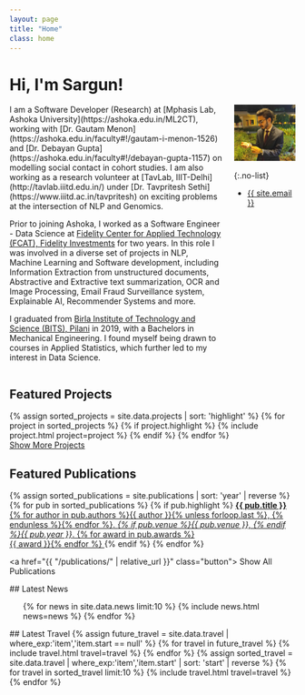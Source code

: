 ```yaml
---
layout: page
title: "Home"
class: home
---
```


# Hi, I'm Sargun!

<div class="columns" markdown="1">

<div class="intro" markdown="1">
I am a Software Developer (Research) at [Mphasis Lab, Ashoka University](https://ashoka.edu.in/ML2CT), working with [Dr. Gautam Menon](https://ashoka.edu.in/faculty#!/gautam-i-menon-1526) and
[Dr. Debayan Gupta](https://ashoka.edu.in/faculty#!/debayan-gupta-1157) on modelling social contact in cohort studies. I am also working as a research volunteer at [TavLab, IIIT-Delhi](http://tavlab.iiitd.edu.in/) under [Dr. Tavpritesh Sethi](https://www.iiitd.ac.in/tavpritesh) on exciting problems at the intersection of NLP and Genomics. 

Prior to joining Ashoka, I worked as a Software Engineer - Data Science at [Fidelity Center for Applied Technology (FCAT), Fidelity Investments](https://fcatalyst.com/overview) for two years. In this role I was involved in a diverse set of projects in NLP, Machine Learning and Software development, including Information Extraction from unstructured documents, Abstractive and Extractive text summarization, OCR and Image Processing, Email Fraud Surveillance system, Explainable AI, Recommender Systems and more.

I graduated from [Birla Institute of Technology and Science (BITS), Pilani](https://www.bits-pilani.ac.in/
) in 2019, with a Bachelors in Mechanical Engineering. I found myself being drawn to courses in Applied Statistics, which further led to my interest in Data Science.

</div>

<div class="me" markdown="1">
<picture>
  <source srcset='/images/sargun_nagpal.webp' type='image/webp' />
  <img
    src='/images/sargun_nagpal.jpg'
    alt='Sargun Nagpal'>
</picture>

{:.no-list}
* <a href="mailto:{{ site.email }}">{{ site.email }}</a>
</div>
</div>

## Featured Projects

<div class="featured-projects">
  {% assign sorted_projects = site.data.projects | sort: 'highlight' %}
  {% for project in sorted_projects %}
    {% if project.highlight %}
      {% include project.html project=project %}
    {% endif %}
  {% endfor %}
</div>
<a href="{{ "/projects/" | relative_url }}" class="button">
  <i class="fas fa-chevron-circle-right"></i>
  Show More Projects
</a>

## Featured Publications

<div class="featured-publications">
  {% assign sorted_publications = site.publications | sort: 'year' | reverse %}
  {% for pub in sorted_publications %}
    {% if pub.highlight %}
      <a href="{{ pub.pdf }}" class="publication">
        <strong>{{ pub.title }}</strong>
        <span class="authors">{% for author in pub.authors %}{{ author }}{% unless forloop.last %}, {% endunless %}{% endfor %}</span>.
        <i>{% if pub.venue %}{{ pub.venue }}, {% endif %}{{ pub.year }}</i>.
        {% for award in pub.awards %}<br/><span class="award"><i class="fas fa-{% if award == "Best Paper Award" %}trophy{% else %}award{% endif %}" aria-hidden="true"></i> {{ award }}</span>{% endfor %}
      </a>
    {% endif %}
  {% endfor %}
</div>

<a href="{{ "/publications/" | relative_url }}" class="button">
  <i class="fas fa-chevron-circle-right"></i>
  Show All Publications
</a>

<div class="news-travel" markdown="1">

<div class="news" markdown="1">
## Latest News

<ul>
{% for news in site.data.news limit:10 %}
  {% include news.html news=news %}
{% endfor %}
</ul>

</div>

<div class="travel" markdown="1">
## Latest Travel

<table>
<tbody>
{% assign future_travel = site.data.travel | where_exp:'item','item.start == null' %}
{% for travel in future_travel %}
  {% include travel.html travel=travel %}
{% endfor %}
{% assign sorted_travel = site.data.travel | where_exp:'item','item.start' | sort: 'start' | reverse %}
{% for travel in sorted_travel limit:10 %}
  {% include travel.html travel=travel %}
{% endfor %}
</tbody>
</table>

</div>

</div>
